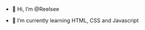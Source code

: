 - 👋 Hi, I’m @Reelsee

- 🌱 I’m currently learning HTML, CSS and Javascript

<!---
Reelsee/Reelsee is a ✨ special ✨ repository because its `README.md` (this file) appears on your GitHub profile.
You can click the Preview link to take a look at your changes.
--->
